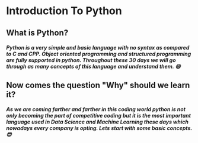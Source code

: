 # Introduction To Python

## What is Python?

##### Python is a very simple and basic language with no syntax as compared to C and CPP. Object oriented programming and structured programming are fully supported in python. Throughout these 30 days we will go through as many concepts of this language and understand them. 😄

## Now comes the question "Why" should we learn it?
##### As we are coming farther and farther in this coding world python is not only becoming the part of competitive coding but it is the most important language used in Data Science and Machine Learning these days which nowadays every company is opting. Lets start with some basic concepts. 😎
